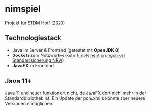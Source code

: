 # nimspiel

Projekt für STDM Hotf (2020)

## Technologiestack

- Java im Server & Frontend (getestet mit **OpenJDK 8**)
- **Sockets** zum Netzwerkverkehr ([Implementierungen der Standardsicherung NRW](https://www.schulentwicklung.nrw.de/lehrplaene/lehrplannavigator-s-ii/gymnasiale-oberstufe/informatik/hinweise-und-beispiele/hinweise-und-beispiele.html))
- **JavaFX** im Frontend

## Java 11+

Java 11 und neuer funktioniert nicht, da JavaFX dort nicht mehr in der Standardbibliothek ist.
Ein Update der pom.xml's könnte aber neuere Versionen ermöglichen.
